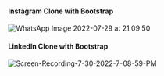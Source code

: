 #### Instagram Clone with Bootstrap
![WhatsApp Image 2022-07-29 at 21 09 50](https://user-images.githubusercontent.com/75277382/181832690-34369fa2-4854-4ad5-a9fa-76578d4b1e71.jpeg)

#### LinkedIn Clone with Bootstrap
![Screen-Recording-_7-30-2022-7-08-59-PM_](https://user-images.githubusercontent.com/75277382/181925728-f4b71697-1131-4cba-9505-e759802fa2a6.gif)
